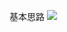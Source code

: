 基本思路
![](https://tyut.oss-accelerate.aliyuncs.com/image/2020-01-02/e61d8dce-2524-4289-bc52-60e5f5f2dde2.jpg?x-oss-process=style/template01)